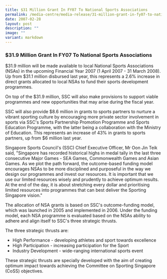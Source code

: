 ```yaml
---
title: $31 Million Grant In FY07 To National Sports Associations
permalink: /media-centre/media-release/31-million-grant-in-fy07-to-national-sports-associations/
date: 2007-02-28
layout: post
description: ""
image: ""
variant: markdown
---
```

### **$31.9 Million Grant In FY07 To National Sports Associations**

$31.9 million will be made available to local National Sports Associations (NSAs) in the upcoming Financial Year 2007 (1 April 2007 - 31 March 2008). Up from $31.1 million disbursed last year, this represents a 2.6% increase in direct grants allocated to local NSAs to fund their sports development programmes.

On top of the $31.9 million, SSC will also make provisions to support viable programmes and new opportunities that may arise during the fiscal year.

SSC will also provide $8.6 million in grants to sports partners to nurture a vibrant sporting culture by encouraging more private sector involvement in sports via SSC's Sports Partnership Promotion Programme and Sports Education Programme, with the latter being a collaboration with the Ministry of Education. This represents an increase of 43% in grants to sports partners, up from $6 million last year.

Singapore Sports Council's (SSC) Chief Executive Officer, Mr Oon Jin Teik said, "Singapore has recorded historical highs in medal tally in the last three consecutive Major Games - SEA Games, Commonwealth Games and Asian Games. As we plot the path forward, the outcome-based funding model encourages NSAs to be more disciplined and purposeful in the way we design our programmes and invest our resources. It is important that we use our limited resources wisely and prudently to achieve optimum results. At the end of the day, it is about stretching every dollar and prioritising limited resources into programmes that can best deliver the Sporting Singapore vision."

The allocation of NSA grants is based on SSC's outcome-funding model, which was launched in 2005 and implemented in 2006. Under the funding model, each NSA programme is evaluated based on the NSAs ability to adhere and align itself to SSC's three strategic thrusts.

The three strategic thrusts are:<br>
* High Performance - developing athletes and sport towards excellence<br>
* High Participation - increasing participation for the Sport<br>
* Industry Development - wide-ranging international sports event

These strategic thrusts are specially developed with the aim of creating optimum impact towards achieving the Committee on Sporting Singapore (CoSS) objectives.

